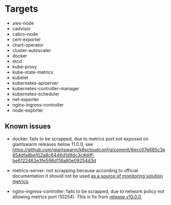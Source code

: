 # Targets

- aws-node
- cadvisor
- calico-node
- cert-exporter
- chart-operator
- cluster-autoscaler
- docker
- etcd
- kube-proxy
- kube-state-metrics
- kubelet
- kubernetes-apiserver
- kubernetes-controller-manager
- kubernetes-scheduler
- net-exporter
- nginx-ingress-controller
- node-exporter

## Known issues

* docker: fails to be scrapped, due to metrics port not exposed on giantswarm releases below 11.0.0, see https://github.com/giantswarm/k8scloudconfig/commit/6ecc07e665c3e854dfa8be102a8c6446d1d9dc3c#diff-be6122463e3fe598d118a80e09254d3d

* metrics-server: not scrapping because according to official documentation it should not be used [as a source of monitoring solution metrics](https://github.com/kubernetes-sigs/metrics-server#kubernetes-metrics-server).

* nginx-ingress-controller: fails to be scrapped, due to network policy not allowing metrics port (10254). This is fix from [release v10.0.0](https://github.com/giantswarm/releases/tree/master/aws/archived/v10.1.0)
